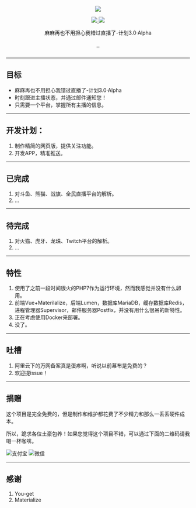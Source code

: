 <p align="center">
  <a href="http://www.lhzbxx.top">
    <img src="http://7xsz4e.com2.z0.glb.clouddn.com/logo.png">
  </a>
</p>
<p align="center">
  <a href="https://gitter.im/lhzbxx/Follow3?utm_source=badge&utm_medium=badge&utm_campaign=pr-badge&utm_content=badge">
    <img src="https://badges.gitter.im/lhzbxx/follow3.svg">
  </a>
  <a href="https://slack.follow3.com">
    <img src="https://slack.follow3.com/badge.svg">
  </a>
</p>
<p align="center">麻麻再也不用担心我错过直播了-计划3.0·Alpha</p>
<p align="center">
  <a href="https://github.com/lhzbxx/Follow3/issues">
    <img src="https://img.shields.io/github/issues/lhzbxx/follow3.svg" alt="">
  </a>
  <a href="https://github.com/lhzbxx/Follow3/releases">
    <img src="https://img.shields.io/github/release/lhzbxx/follow3.svg" alt="">
  </a>
  <a href="https://github.com/lhzbxx/Follow3/releases">
    <img src="https://img.shields.io/github/downloads/lhzbxx/follow3/total.svg" alt="">
  </a>
</p>
<p align="center">
  <a href="http://www.wtfpl.net/">
    <img src="http://www.wtfpl.net/wp-content/uploads/2012/12/wtfpl-badge-1.png" alt="">
  </a>
</p>

---
## 目标

+ 麻麻再也不用担心我错过直播了-计划3.0·Alpha
+ 时刻跟进主播状态，并通过邮件通知您！
+ 只需要一个平台，掌握所有主播的信息。

---

## 开发计划：

1. 制作精简的网页版，提供关注功能。
2. 开发APP，精准推送。

---

## 已完成

1. 对斗鱼、熊猫、战旗、全民直播平台的解析。
2. ...

---

## 待完成

1. 对火猫、虎牙、龙珠、Twitch平台的解析。
2. ...

---

## 特性

1. 使用了之前一段时间很火的PHP7作为运行环境，然而我感觉并没有什么卵用。
2. 前端Vue+Materilalize，后端Lumen，数据库MariaDB，缓存数据库Redis，进程管理器Supervisor，邮件服务器Postfix，并没有用什么很吊的新特性。
3. 正在考虑使用Docker来部署。
4. 没了。

---

## 吐槽

1. 阿里云下的万网备案真是蛋疼啊，听说以前幕布是免费的？
2. 欢迎提issue！


---

## 捐赠

这个项目是完全免费的，但是制作和维护都花费了不少精力和那么一丢丢硬件成本。

所以，跪求各位土豪包养！如果您觉得这个项目不错，可以通过下面的二维码请我喝一杯咖啡。

![支付宝](http://7xsz4e.com2.z0.glb.clouddn.com/alipay_10.jpg?imageView/2/w/250)
![微信](http://7xsz4e.com2.z0.glb.clouddn.com/weixin_10.jpg?imageView/2/w/250)

---

## 感谢

1. You-get
2. Materialize